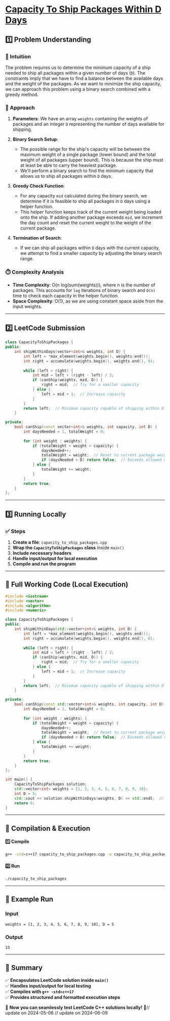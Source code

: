 # **[Capacity To Ship Packages Within D Days](https://leetcode.com/problems/capacity-to-ship-packages-within-d-days/description/)**  

## **1️⃣ Problem Understanding**  
### **📌 Intuition**  
The problem requires us to determine the minimum capacity of a ship needed to ship all packages within a given number of days (`D`). The constraints imply that we have to find a balance between the available days and the weight of the packages. As we want to minimize the ship capacity, we can approach this problem using a binary search combined with a greedy method.

### **🚀 Approach**  
1. **Parameters**: We have an array `weights` containing the weights of packages and an integer `D` representing the number of days available for shipping.
  
2. **Binary Search Setup**: 
   - The possible range for the ship's capacity will be between the maximum weight of a single package (lower bound) and the total weight of all packages (upper bound). This is because the ship must at least be able to carry the heaviest package.
   - We'll perform a binary search to find the minimum capacity that allows us to ship all packages within `D` days.

3. **Greedy Check Function**: 
   - For any capacity `mid` calculated during the binary search, we determine if it is feasible to ship all packages in `D` days using a helper function.
   - This helper function keeps track of the current weight being loaded onto the ship. If adding another package exceeds `mid`, we increment the day count and reset the current weight to the weight of the current package.

4. **Termination of Search**: 
   - If we can ship all packages within `D` days with the current capacity, we attempt to find a smaller capacity by adjusting the binary search range.

### **⏱️ Complexity Analysis**  
- **Time Complexity**: O(n log(sum(weights))), where n is the number of packages. This accounts for `log` iterations of binary search and `O(n)` time to check each capacity in the helper function.
- **Space Complexity**: O(1), as we are using constant space aside from the input weights.

---  

## **2️⃣ LeetCode Submission**  
```cpp
class CapacityToShipPackages {
public:
    int shipWithinDays(vector<int>& weights, int D) {
        int left = *max_element(weights.begin(), weights.end());
        int right = accumulate(weights.begin(), weights.end(), 0);
        
        while (left < right) {
            int mid = left + (right - left) / 2;
            if (canShip(weights, mid, D)) {
                right = mid;  // Try for a smaller capacity
            } else {
                left = mid + 1;  // Increase capacity
            }
        }
        return left;  // Minimum capacity capable of shipping within D days
    }

private:
    bool canShip(const vector<int>& weights, int capacity, int D) {
        int daysNeeded = 1, totalWeight = 0;
        
        for (int weight : weights) {
            if (totalWeight + weight > capacity) {
                daysNeeded++;
                totalWeight = weight;  // Reset to current package weight
                if (daysNeeded > D) return false;  // Exceeds allowed days
            } else {
                totalWeight += weight;
            }
        }
        return true;
    }
};  
```  

---  

## **3️⃣ Running Locally**  
### **✅ Steps**  
1. **Create a file**: `capacity_to_ship_packages.cpp`  
2. **Wrap the `CapacityToShipPackages` class** inside `main()`  
3. **Include necessary headers**  
4. **Handle input/output for local execution**  
5. **Compile and run the program**  

---  

## **📝 Full Working Code (Local Execution)**  
```cpp
#include <iostream>
#include <vector>
#include <algorithm>
#include <numeric>

class CapacityToShipPackages {
public:
    int shipWithinDays(std::vector<int>& weights, int D) {
        int left = *max_element(weights.begin(), weights.end());
        int right = accumulate(weights.begin(), weights.end(), 0);
        
        while (left < right) {
            int mid = left + (right - left) / 2;
            if (canShip(weights, mid, D)) {
                right = mid;  // Try for a smaller capacity
            } else {
                left = mid + 1;  // Increase capacity
            }
        }
        return left;  // Minimum capacity capable of shipping within D days
    }

private:
    bool canShip(const std::vector<int>& weights, int capacity, int D) {
        int daysNeeded = 1, totalWeight = 0;
        
        for (int weight : weights) {
            if (totalWeight + weight > capacity) {
                daysNeeded++;
                totalWeight = weight;  // Reset to current package weight
                if (daysNeeded > D) return false;  // Exceeds allowed days
            } else {
                totalWeight += weight;
            }
        }
        return true;
    }
};

int main() {
    CapacityToShipPackages solution;
    std::vector<int> weights = {1, 2, 3, 4, 5, 6, 7, 8, 9, 10};
    int D = 5;
    std::cout << solution.shipWithinDays(weights, D) << std::endl;  // Example input
    return 0;
}  
```  

---  

## **🔧 Compilation & Execution**  
#### **1️⃣ Compile**  
```bash
g++ -std=c++17 capacity_to_ship_packages.cpp -o capacity_to_ship_packages
```  

#### **2️⃣ Run**  
```bash
./capacity_to_ship_packages
```  

---  

## **🎯 Example Run**  
### **Input**  
```
weights = [1, 2, 3, 4, 5, 6, 7, 8, 9, 10], D = 5
```  
### **Output**  
```
15
```  

---  

## **📌 Summary**  
✅ **Encapsulates LeetCode solution inside `main()`**  
✅ **Handles input/output for local testing**  
✅ **Compiles with `g++ -std=c++17`**  
✅ **Provides structured and formatted execution steps**  

🚀 **Now you can seamlessly test LeetCode C++ solutions locally!** 🚀// update on 2024-05-06
// update on 2024-06-09
